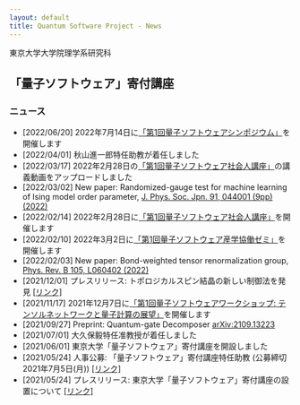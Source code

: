 ```yaml
---
layout: default
title: Quantum Software Project - News
---
```


東京大学大学院理学系研究科
##  「量子ソフトウェア」寄付講座

### ニュース

* [2022/06/20] 2022年7月14日に[「第1回量子ソフトウェアシンポジウム」](symposium202207)を開催します
* [2022/04/01] 秋山進一郎特任助教が着任しました
* [2022/03/17] 2022年2月28日の[「第1回量子ソフトウェア社会人講座」](openseminar202202)の講義動画をアップロードしました
* [2022/03/02] New paper: Randomized-gauge test for machine learning of Ising model order parameter, [J. Phys. Soc. Jpn. 91, 044001 (9pp) (2022)](http://dx.doi.org/10.7566/JPSJ.91.044001)
* [2022/02/14] 2022年2月28日に[「第1回量子ソフトウェア社会人講座」](openseminar202202)を開催します
* [2022/02/10] 2022年3月2日に[「第1回量子ソフトウェア産学協働ゼミ」](joint202203)を開催します
* [2022/02/03] New paper: Bond-weighted tensor renormalization group, [Phys. Rev. B 105, L060402 (2022)](http://dx.doi.org/10.1103/PhysRevB.105.L060402)
* [2021/12/01] プレスリリース: トポロジカルスピン結晶の新しい制御法を発見 [[リンク]](https://www.s.u-tokyo.ac.jp/ja/press/2021/7662/)
* [2021/11/17] 2021年12月7日に[「第1回量子ソフトウェアワークショップ: テンソルネットワークと量子計算の展望」](workshop202112)を開催します
* [2021/09/27] Preprint: Quantum-gate Decomposer [arXiv:2109.13223](http://arxiv.org/abs/2109.13223)
* [2021/07/01] 大久保毅特任准教授が着任しました
* [2021/06/01] 東京大学「量子ソフトウェア」寄付講座を開設しました
* [2021/05/24] 人事公募: 「量子ソフトウェア」寄付講座特任助教 (公募締切 2021年7月5日(月)) [[リンク]](https://www.s.u-tokyo.ac.jp/ja/recruit/?id=1261)
* [2021/05/24] プレスリリース: 東京大学「量子ソフトウェア」寄付講座の設置について [[リンク]](https://www.s.u-tokyo.ac.jp/ja/press/2021/7387/)
